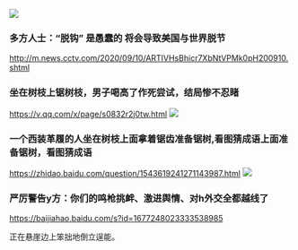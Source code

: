 ![](http://wx2.sinaimg.cn/large/d8b41602gy1gphxc1s3r7g206809kx6p.gif)

### 多方人士：“脱钩” 是愚蠢的 将会导致美国与世界脱节
http://m.news.cctv.com/2020/09/10/ARTIVHsBhicr7XbNtVPMk0pH200910.shtml

### 坐在树枝上锯树枝，男子喝高了作死尝试，结局惨不忍睹
https://v.qq.com/x/page/s0832r2j0tw.html
![](http://puui.qpic.cn/qqvideo_ori/0/s0832r2j0tw_496_280/)

### 一个西装革履的人坐在树枝上面拿着锯齿准备锯树,看图猜成语上面准备锯树，看图猜成语
https://zhidao.baidu.com/question/1543619241271143987.html
![](http://iknow-pic.cdn.bcebos.com/b3119313b07eca80ec96dae5992397dda1448325)

### 严厉警告y方：你们的鸣枪挑衅、激进舆情、对h外交全都越线了
https://baijiahao.baidu.com/s?id=1677248023333538985

正在悬崖边上笨拙地倒立逞能。
